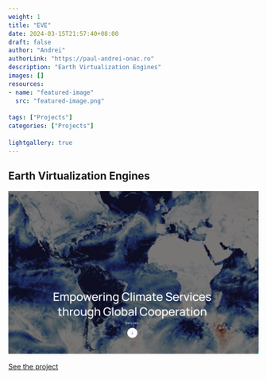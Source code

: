 ```yaml
---
weight: 1
title: "EVE"
date: 2024-03-15T21:57:40+08:00
draft: false
author: "Andrei"
authorLink: "https://paul-andrei-onac.ro"
description: "Earth Virtualization Engines"
images: []
resources:
- name: "featured-image"
  src: "featured-image.png"

tags: ["Projects"]
categories: ["Projects"]

lightgallery: true
---
```


## Earth Virtualization Engines

![EVE](./image.png)

[See the project](https://eve4climate.org/)

